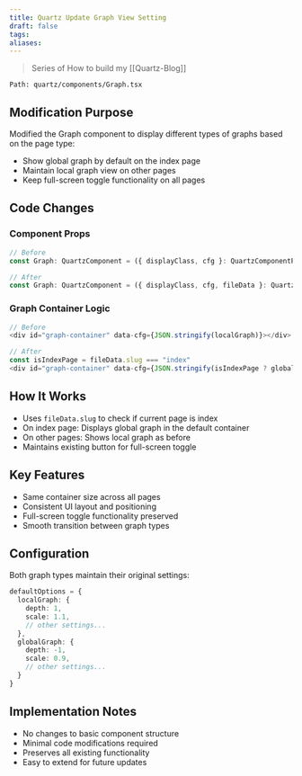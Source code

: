 ```yaml
---
title: Quartz Update Graph View Setting
draft: false
tags: 
aliases:
---
```

> Series of How to build my [[Quartz-Blog]]

`Path: quartz/components/Graph.tsx`
## Modification Purpose
Modified the Graph component to display different types of graphs based on the page type:
- Show global graph by default on the index page
- Maintain local graph view on other pages
- Keep full-screen toggle functionality on all pages

## Code Changes

### Component Props
```typescript
// Before
const Graph: QuartzComponent = ({ displayClass, cfg }: QuartzComponentProps)

// After
const Graph: QuartzComponent = ({ displayClass, cfg, fileData }: QuartzComponentProps)
```

### Graph Container Logic
```typescript
// Before
<div id="graph-container" data-cfg={JSON.stringify(localGraph)}></div>

// After
const isIndexPage = fileData.slug === "index"
<div id="graph-container" data-cfg={JSON.stringify(isIndexPage ? globalGraph : localGraph)}></div>
```

## How It Works
- Uses `fileData.slug` to check if current page is index
- On index page: Displays global graph in the default container
- On other pages: Shows local graph as before
- Maintains existing button for full-screen toggle

## Key Features
- Same container size across all pages
- Consistent UI layout and positioning
- Full-screen toggle functionality preserved
- Smooth transition between graph types

## Configuration
Both graph types maintain their original settings:
```typescript
defaultOptions = {
  localGraph: {
    depth: 1,
    scale: 1.1,
    // other settings...
  },
  globalGraph: {
    depth: -1,
    scale: 0.9,
    // other settings...
  }
}
```

## Implementation Notes
- No changes to basic component structure
- Minimal code modifications required
- Preserves all existing functionality
- Easy to extend for future updates